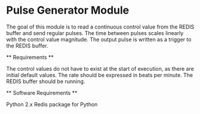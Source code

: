 Pulse Generator Module
======================

The goal of this module is to read a continuous control value from the REDIS buffer and send regular pulses. The time between pulses scales linearly with the control value magnitude. The output pulse is written as a trigger to the REDIS buffer.

** Requirements **

The control values do not have to exist at the start of execution, as there are initial default values.
The rate should be expressed in beats per minute.
The REDIS buffer should be running.

** Software Requirements **

Python 2.x
Redis package for Python
